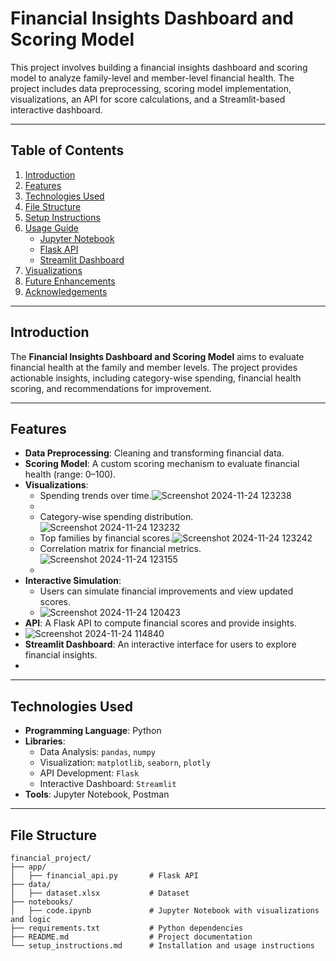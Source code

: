# Financial Insights Dashboard and Scoring Model

This project involves building a financial insights dashboard and scoring model to analyze family-level and member-level financial health. The project includes data preprocessing, scoring model implementation, visualizations, an API for score calculations, and a Streamlit-based interactive dashboard.

---

## Table of Contents

1. [Introduction](#introduction)
2. [Features](#features)
3. [Technologies Used](#technologies-used)
4. [File Structure](#file-structure)
5. [Setup Instructions](#setup-instructions)
6. [Usage Guide](#usage-guide)
   - [Jupyter Notebook](#jupyter-notebook)
   - [Flask API](#flask-api)
   - [Streamlit Dashboard](#streamlit-dashboard)
7. [Visualizations](#visualizations)
8. [Future Enhancements](#future-enhancements)
9. [Acknowledgements](#acknowledgements)

---

## Introduction

The **Financial Insights Dashboard and Scoring Model** aims to evaluate financial health at the family and member levels. The project provides actionable insights, including category-wise spending, financial health scoring, and recommendations for improvement.

---

## Features

- **Data Preprocessing**: Cleaning and transforming financial data.
- **Scoring Model**: A custom scoring mechanism to evaluate financial health (range: 0–100).
- **Visualizations**:
  - Spending trends over time.![Screenshot 2024-11-24 123238](https://github.com/user-attachments/assets/cf21b2a4-d752-49d3-9826-90c0b9496f7f)
  - 
  - Category-wise spending distribution.![Screenshot 2024-11-24 123232](https://github.com/user-attachments/assets/b7a65b3c-5b6e-4f15-bc0a-56483dd8402c)
  - Top families by financial scores.![Screenshot 2024-11-24 123242](https://github.com/user-attachments/assets/aa41bc90-72ee-4b88-acf6-8f529865d151)
  - Correlation matrix for financial metrics.![Screenshot 2024-11-24 123155](https://github.com/user-attachments/assets/c8856cac-f5c1-4831-98f3-4599a98c3982)
  - 
- **Interactive Simulation**:
  - Users can simulate financial improvements and view updated scores.
  - ![Screenshot 2024-11-24 120423](https://github.com/user-attachments/assets/36097990-8987-4412-810c-6e633f944b35)
- **API**: A Flask API to compute financial scores and provide insights.
- ![Screenshot 2024-11-24 114840](https://github.com/user-attachments/assets/2efa30ff-88f5-4053-ae96-77baab19b266)
- **Streamlit Dashboard**: An interactive interface for users to explore financial insights.
- 

---

## Technologies Used

- **Programming Language**: Python
- **Libraries**:
  - Data Analysis: `pandas`, `numpy`
  - Visualization: `matplotlib`, `seaborn`, `plotly`
  - API Development: `Flask`
  - Interactive Dashboard: `Streamlit`
- **Tools**: Jupyter Notebook, Postman

---

## File Structure

```plaintext
financial_project/
├── app/
│   ├── financial_api.py       # Flask API
├── data/
│   ├── dataset.xlsx           # Dataset
├── notebooks/
│   ├── code.ipynb             # Jupyter Notebook with visualizations and logic
├── requirements.txt           # Python dependencies
├── README.md                  # Project documentation
└── setup_instructions.md      # Installation and usage instructions
